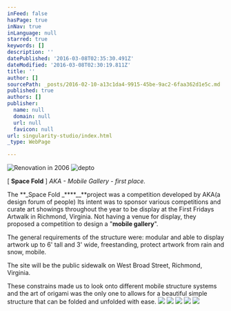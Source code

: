 ```yaml
---
inFeed: false
hasPage: true
inNav: true
inLanguage: null
starred: true
keywords: []
description: ''
datePublished: '2016-03-08T02:35:30.491Z'
dateModified: '2016-03-08T02:30:19.811Z'
title: ''
author: []
sourcePath: _posts/2016-02-10-a13c1da4-9915-45be-9ac2-6faa362d1e5c.md
published: true
authors: []
publisher:
  name: null
  domain: null
  url: null
  favicon: null
url: singularity-studio/index.html
_type: WebPage

---
```

![Renovation in 2006](https://s3-us-west-2.amazonaws.com/the-grid-img/p/102e7c6f88c6a6f17f30667bb81fd50b6cce048d.jpg)
![depto](https://the-grid-user-content.s3-us-west-2.amazonaws.com/278f2b1a-3ade-498f-bac1-a080d11b116f.jpg)

\[ **Space Fold** \] _AKA - Mobile Gallery - first place._

The **_Space Fold _****__**project was a competition developed by AKA(a design forum of people) Its intent was to sponsor various competitions and curate art showings throughout the year to be display at the First Fridays Artwalk in Richmond, Virginia. Not having a venue for display, they proposed a competition to design a "**mobile gallery**".

The general requirements of the structure were: modular and able to display artwork up to 6' tall and 3' wide, freestanding, protect artwork from rain and snow, mobile.

The site will be the public sidewalk on West Broad Street, Richmond, Virginia.

These constrains made us to look onto different mobile structure systems and the art of origami was the only one to allows for a beautiful simple structure that can be folded and unfolded with ease.
![](https://s3-us-west-2.amazonaws.com/the-grid-img/p/85b6b7331e9cdb06bc77552054ebde7f79988857.jpg)
![](https://s3-us-west-2.amazonaws.com/the-grid-img/p/8768fcc4de64c3e1abf5cad13a1ca9ca548b617f.jpg)
![](https://s3-us-west-2.amazonaws.com/the-grid-img/p/4c85d73559a72575a19c2e168d4bf01cbfa85f95.jpg)
![](https://the-grid-user-content.s3-us-west-2.amazonaws.com/c78cf6eb-fc8e-4ef8-a6c6-59ab0c846f98.jpg)
![](https://the-grid-user-content.s3-us-west-2.amazonaws.com/a5152d47-daed-414e-9eea-c418c0ef221e.jpg)